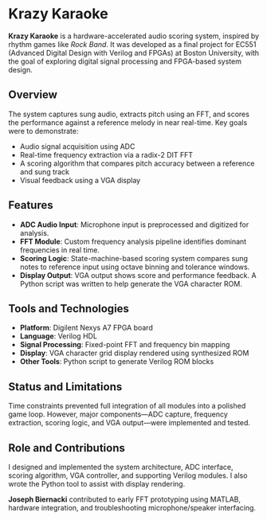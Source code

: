 # Krazy Karaoke

**Krazy Karaoke** is a hardware-accelerated audio scoring system, inspired by rhythm games like *Rock Band*. It was developed as a final project for EC551 (Advanced Digital Design with Verilog and FPGAs) at Boston University, with the goal of exploring digital signal processing and FPGA-based system design.

## Overview

The system captures sung audio, extracts pitch using an FFT, and scores the performance against a reference melody in near real-time. Key goals were to demonstrate:

- Audio signal acquisition using ADC  
- Real-time frequency extraction via a radix-2 DIT FFT  
- A scoring algorithm that compares pitch accuracy between a reference and sung track  
- Visual feedback using a VGA display  

## Features

- **ADC Audio Input**: Microphone input is preprocessed and digitized for analysis.  
- **FFT Module**: Custom frequency analysis pipeline identifies dominant frequencies in real time.  
- **Scoring Logic**: State-machine-based scoring system compares sung notes to reference input using octave binning and tolerance windows.  
- **Display Output**: VGA output shows score and performance feedback. A Python script was written to help generate the VGA character ROM.  

## Tools and Technologies

- **Platform**: Digilent Nexys A7 FPGA board  
- **Language**: Verilog HDL  
- **Signal Processing**: Fixed-point FFT and frequency bin mapping  
- **Display**: VGA character grid display rendered using synthesized ROM  
- **Other Tools**: Python script to generate Verilog ROM blocks  

## Status and Limitations

Time constraints prevented full integration of all modules into a polished game loop. However, major components—ADC capture, frequency extraction, scoring logic, and VGA output—were implemented and tested.

## Role and Contributions

I designed and implemented the system architecture, ADC interface, scoring algorithm, VGA controller, and supporting Verilog modules. I also wrote the Python tool to assist with display rendering.  

**Joseph Biernacki** contributed to early FFT prototyping using MATLAB, hardware integration, and troubleshooting microphone/speaker interfacing.

